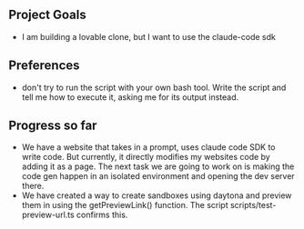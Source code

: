 ## Project Goals
- I am building a lovable clone, but I want to use the claude-code sdk

## Preferences
- don't try to run the script with your own bash tool. Write the script and tell me how to execute it, asking me for its output instead.

## Progress so far
- We have a website that takes in a prompt, uses claude code SDK to write code. But currently, it directly modifies my websites code by adding it as a page. The next task we are going to work on is making the code gen happen in an isolated environment and opening the dev server there.
- We have created a way to create sandboxes using daytona and preview them in using the getPreviewLink() function. The script scripts/test-preview-url.ts confirms this.
 